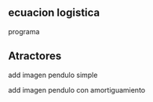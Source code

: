 ## ecuacion logistica

programa


## Atractores

add imagen pendulo simple

add imagen pendulo con amortiguamiento
